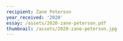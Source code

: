 ```yaml
---
recipient: Zane Peterson
year_received: '2020'
essay: /assets/2020-zane-peterson.pdf
thumbnail: /assets/2020-zane-peterson.jpg
---
```


